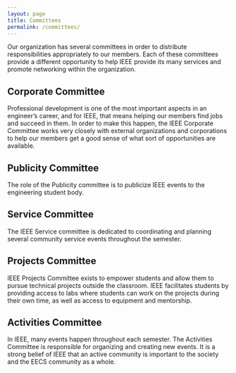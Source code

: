 ```yaml
---
layout: page
title: Committees
permalink: /committees/
---
```


Our organization has several committees in order to distribute responsibilities appropriately to our members. Each of these committees provide a different opportunity to help IEEE provide its many services and promote networking within the organization.

## Corporate Committee
Professional development is one of the most important aspects in an engineer’s career, and for IEEE, that means helping our members find jobs and succeed in them. In order to make this happen, the IEEE Corporate Committee works very closely with external organizations and corporations to help our members get a good sense of what sort of opportunities are available.

## Publicity Committee
The role of the Publicity committee is to publicize IEEE events to the engineering student body. 

## Service Committee
The IEEE Service committee is dedicated to coordinating and planning several community service events throughout the semester.

## Projects Committee
IEEE Projects Committee exists to empower students and allow them to pursue technical projects outside the classroom. IEEE facilitates students by providing access to labs where students can work on the projects during their own time, as well as access to equipment and mentorship. 

## Activities Committee
In IEEE, many events happen throughout each semester. The Activities Committee is responsible for organizing and creating new events. It is a strong belief of IEEE that an active community is important to the society and the EECS community as a whole. 
